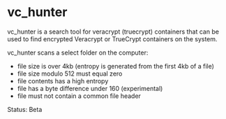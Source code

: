 # vc_hunter
vc_hunter is a search tool for veracrypt (truecrypt) containers that can be used to find encrypted Veracrypt or TrueCrypt containers on the system. 

vc_hunter scans a select folder on the computer:

- file size is over 4kb (entropy is generated from the first 4kb of a file)
- file size modulo 512 must equal zero
- file contents has a high entropy
- file has a byte difference under 160 (experimental)
- file must not contain a common file header

Status: Beta
